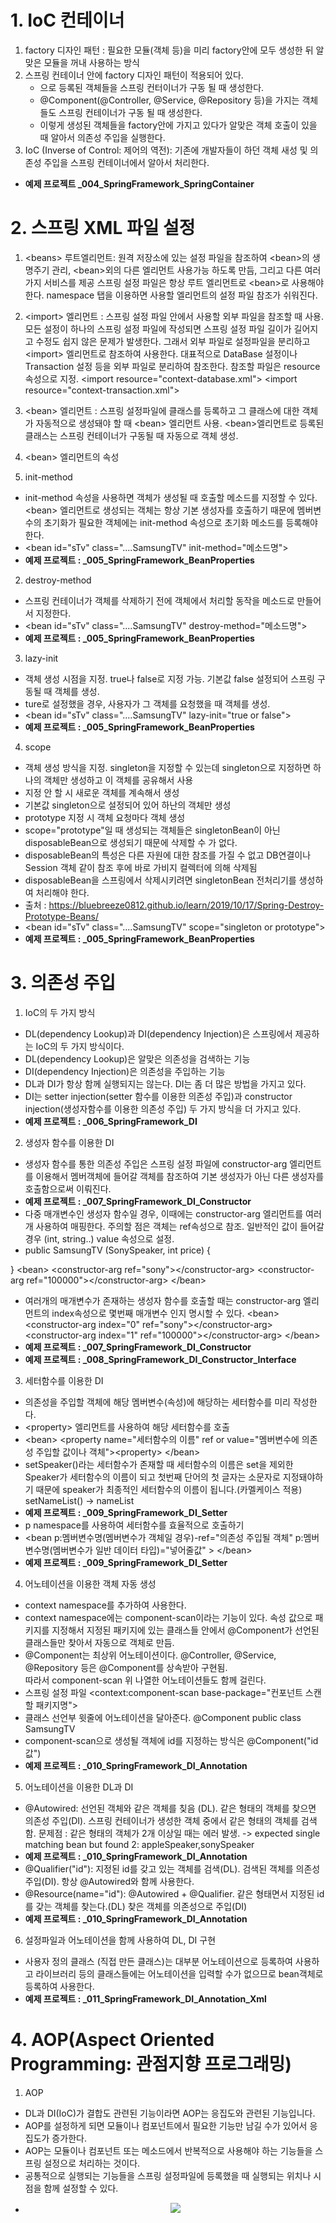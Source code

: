 # 1. IoC 컨테이너 
1. factory 디자인 패턴 : 필요한 모듈(객체 등)을 미리 factory안에 모두 생성한 뒤 알맞은 모듈을 꺼내 사용하는 방식 
2. 스프링 컨테이너 안에 factory 디자인 패턴이 적용되어 있다. 
   - <bean>으로 등록된 객체들을 스프링 컨터이너가 구동 될 때 생성한다. 
   - @Component(@Controller, @Service, @Repository 등)을 가지는 객체들도 스프링 컨테이너가 구동 될 때 생성한다. 
   - 이렇게 생성된 객체들을 factory안에 가지고 있다가 알맞은 객체 호출이 있을 때 알아서 의존성 주입을 실행한다. 
3. IoC (Inverse of Control: 제어의 역전): 기존에 개발자들이 하던 객체 새성 및 의존성 주입을 스프링 컨테이너에서 알아서 처리한다. 

- <b>예제 프로젝트 _004_SpringFramework_SpringContainer</b>

# 2. 스프링 XML 파일 설정 
1. \<beans\> 루트엘리먼트: 원격 저장소에 있는 설정 파일을 참조하여 \<bean\>의 생명주기 관리, \<bean\>외의 다른 엘리먼트 사용가능 하도록 만듬, 그리고 다른 여러가지 서비스를 제공
                          스프링 설정 파일은 항상 루트 엘리먼트로 \<bean\>로 사용해야 한다. 
                          namespace 탭을 이용하면 사용할 엘리먼트의 설정 파일 참조가 쉬워진다. 
2. \<import\> 엘리먼트 : 스프링 설정 파일 안에서 사용할 외부 파일을 참조할 때 사용. 
                        모든 설정이 하나의 스프링 설정 파일에 작성되면 스프링 설정 파일 길이가 길어지고 수정도 쉽지 않은 문제가 발생한다. 그래서 외부 파일로 설정파일을 분리하고 \<import\> 엘리먼트로 참조하여 사용한다. 대표적으로 DataBase 설정이나 Transaction 설정 등을 외부 파일로 분리하여 참조한다. 
                        참조할 파일은 resource 속성으로 지정. 
                        \<import resource="context-database.xml"\>
                        \<import resource="context-transaction.xml"\>
3. \<bean\> 엘리먼트 : 스프링 설정파일에 클래스를 등록하고 그 클래스에 대한 객체가 자동적으로 생성돼야 할 때 \<bean\> 엘리먼트 사용.
                      \<bean\>엘리먼트로 등록된 클래스는 스프링 컨테이너가 구동될 때 자동으로 객체 생성.

4. \<bean\> 엘리먼트의 속성 

1. init-method 
-  init-method 속성을 사용하면 객체가 생성될 때 호출할 메소드를 지정할 수 있다. \<bean\> 엘리먼트로 생성되는 객체는 항상 기본 생성자를 호출하기 때문에 멤버변수의 초기화가 필요한 객체에는 init-method 속성으로 초기화 메소드를 등록해야 한다. 
- \<bean id="sTv" class="....SamsungTV" init-method="메소드명"\>
- <b> 예제 프로젝트 : _005_SpringFramework_BeanProperties</b>

2. destroy-method
- 스프링 컨테이너가 객체를 삭제하기 전에 객체에서 처리할 동작을 메소드로 만들어서 지정한다. 
- \<bean id="sTv" class="....SamsungTV" destroy-method="메소드명"\>
- <b> 예제 프로젝트 : _005_SpringFramework_BeanProperties</b>

3. lazy-init
- 객체 생성 시점을 지정. true나 false로 지정 가능. 기본값 false 설정되어 스프링 구동될 때 객체를 생성.
- ture로 설정했을 경우, 사용자가 그 객체를 요청했을 때 객체를 생성. 
- \<bean id="sTv" class="....SamsungTV" lazy-init="true or false"\>
- <b> 예제 프로젝트 : _005_SpringFramework_BeanProperties</b>

4. scope 
- 객체 생성 방식을 지정. singleton을 지정할 수 있는데 singleton으로 지정하면 하나의 객체만 생성하고 이 객체를 공유해서 사용
- 지정 안 할 시 새로운 객체를 계속해서 생성 
- 기본값 singleton으로 설정되어 있어 하난의 객체만 생성 
- prototype 지정 시 객체 요청마다 객체 생성 
- scope="prototype"일 때 생성되는 객체들은 singletonBean이 아닌 disposableBean으로 생성되기 때문에 삭제할 수 가 없다. 
- disposableBean의 특성은 다른 자원에 대한 참조를 가질 수 없고 DB연결이나 Session 객체 같이 참조 후에 바로 가비지 컬렉터에 의해 삭제됨
- disposableBean을 스프링에서 삭제시키려면  singletonBean 전처리기를 생성하여 처리해야 한다. 
- 출처 : https://bluebreeze0812.github.io/learn/2019/10/17/Spring-Destroy-Prototype-Beans/
- \<bean id="sTv" class="....SamsungTV" scope="singleton or prototype"\>
- <b> 예제 프로젝트 : _005_SpringFramework_BeanProperties</b>

# 3. 의존성 주입 
1. IoC의 두 가지 방식 
- DL(dependency Lookup)과 DI(dependency Injection)은 스프링에서 제공하는 IoC의 두 가지 방식이다. 
- DL(dependency Lookup)은 알맞은 의존성을 검색하는 기능
- DI(dependency Injection)은 의존성을 주입하는 기능
- DL과 DI가 항상 함께 실행되지는 않는다. DI는 좀 더 많은 방법을 가지고 있다.
- DI는 setter injection(setter 함수를 이용한 의존성 주입)과 constructor injection(생성자함수를 이용한 의존성 주입) 두 가지 방식을 더 가지고 있다.
- <b> 예제 프로젝트 : _006_SpringFramework_DI</b>  

2. 생성자 함수를 이용한 DI 
- 생성자 함수를 통한 의존성 주입은 스프링 설정 파일에 constructor-arg 엘리먼트를 이용해서 멤버객체에 들어갈 객체를 참조하여 기본 생성자가 아닌 다른 생성자를 호출함으로써 이뤄진다. 
- <b> 예제 프로젝트 : _007_SpringFramework_DI_Constructor</b>  
- 다중 매개변수인 생성자 함수일 경우, 이때에는 constructor-arg 엘리먼트를 여러 개 사용하여 매핑한다. 주의할 점은 객체는 ref속성으로 참조. 
  일반적인 값이 들어갈 경우 (int, string..) value 속성으로 설정.
- public SamsungTV (SonySpeaker, int price) {

}
\<bean\>
  \<constructor-arg ref="sony"\>\</constructor-arg\>
    \<constructor-arg ref="100000"\>\</constructor-arg\>
\</bean\>

- 여러개의 매개변수가 존재하는 생성자 함수를 호출할 때는 constructor-arg 엘리먼트의 index속성으로 몇번째 매개변수 인지 명시할 수 있다.
\<bean\>
  \<constructor-arg index="0" ref="sony"\>\</constructor-arg\>
    \<constructor-arg index="1" ref="100000"\>\</constructor-arg\>
\</bean\>
- <b> 예제 프로젝트 : _007_SpringFramework_DI_Constructor</b>  
- <b> 예제 프로젝트 : _008_SpringFramework_DI_Constructor_Interface</b>  

3. 세터함수를 이용한 DI 
- 의존성을 주입할 객체에 해당 멤버변수(속성)에 해당하는 세터함수를 미리 작성한다.
- \<property\> 엘리먼트를 사용하여 해당 세터함수를 호출 
- \<bean\>
    \<property name="세터함수의 이름" ref or value="멤버변수에 의존성 주입할 값이나 객체"\>\<property\>
  \</bean\>
- setSpeaker()라는 세터함수가 존재할 때 세터함수의 이름은 set을 제외한 Speaker가 세터함수의 이름이 되고 첫번째 단어의 첫 글자는 소문자로 지정돼야하기 때문에 speaker가 최종적인 세터함수의 이름이 됩니다.(카멜케이스 적용)
 setNameList() -> nameList
- <b> 예제 프로젝트 : _009_SpringFramework_DI_Setter</b>  
- p namespace를 사용하여 세터함수를 효율적으로 호출하기 
- \<bean 
    p:멤버변수명(멤버변수가 객체일 경우)-ref="의존성 주입될 객체" 
    p:멤버변수명(멤버변수가 일반 데이터 타입)="넣어줄값"
  \>
  \</bean\>
- <b> 예제 프로젝트 : _009_SpringFramework_DI_Setter</b>  

4. 어노테이션을 이용한 객체 자동 생성 
- context namespace를 추가하여 사용한다. 
- context namespace에는 component-scan이라는 기능이 있다. 속성 값으로 패키지를 지정해서 지정된 패키지에 있는 클래스들 안에서 @Component가 선언된 클래스들만 찾아서 자동으로 객체로 만듬.
- @Component는 최상위 어노테이션이다. @Controller, @Service, @Repository 등은 @Component를 상속받아 구현됨.   
  따라서 component-scan 위 나열한 어노테이션들도 함께 걸린다. 
- 스프링 설정 파일
\<context:component-scan base-package="컨포넌트 스캔할 패키지명"\>
- 클래스 선언부 윗줄에 어노테이션을 달아준다. 
  @Component 
  public class SamsungTV 
- component-scan으로 생성될 객체에 id를 지정하는 방식은 @Component("id값")  
- <b> 예제 프로젝트 : _010_SpringFramework_DI_Annotation</b>  

5. 어노테이션을 이용한 DL과 DI 
- @Autowired: 선언된 객체와 같은 객체를 칮음 (DL). 같은 형태의 객체를 찾으면 의존성 주입(DI).
              스프링 컨테이너가 생성한 객체 중에서 같은 형태의 객체를 검색함. 
              문제점 : 같은 형태의 객체가 2개 이상일 때는 에러 발생. -> expected single matching bean but found 2: appleSpeaker,sonySpeaker
- <b> 예제 프로젝트 : _010_SpringFramework_DI_Annotation</b>  
- @Qualifier("id"): 지정된 id를 갖고 있는 객체를 검색(DL). 검색된 객체를 의존성 주입(DI).
                    항상 @Autowired와 함께 사용한다. 
- @Resource(name="id"): @Autowired + @Qualifier. 같은 형태면서 지정된 id를 갖는 객체를 찾는다.(DL)
                   찾은 객체를 의존성으로 주입(DI)
- <b> 예제 프로젝트 : _010_SpringFramework_DI_Annotation</b>  


6. 설정파일과 어노테이션을 함께 사용하여 DL, DI 구현 
- 사용자 정의 클래스 (직접 만든 클래스)는 대부분 어노테이션으로 등록하여 사용하고 라이브러리 등의 클래스들에는 어노테이션을 입력할 수가 없으므로 bean객체로 등록하여 사용한다.
- <b> 예제 프로젝트 : _011_SpringFramework_DI_Annotation_Xml</b>  

# 4. AOP(Aspect Oriented Programming: 관점지향 프로그래밍) 
1. AOP 
- DL과 DI(IoC)가 결합도 관련된 기능이라면 AOP는 응집도와 관련된 기능입니다. 
- AOP를 설정하게 되면 모듈이나 컴포넌트에서 필요한 기능만 남길 수가 있어서 응집도가 증가한다. 
- AOP는 모듈이나 컴포넌트 또는 메소드에서 반복적으로 사용해야 하는 기능들을 스프링 설정으로 처리하는 것이다. 
- 공통적으로 실행되는 기능들을 스프링 설정파일에 등록했을 때 실행되는 위치나 시점을 함께 설정할 수 있다.
- <p style="text-align: center;"><img src="images/AOP.PNG"></p>